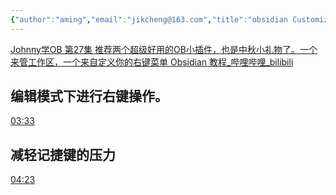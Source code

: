 ```yaml
---
{"author":"aming","email":"jikcheng@163.com","title":"obsidian Customizable Menu Plugin","creation_date":"2022-10-05 17:50","Last modified date":"2022-11-27 19:42","tags":"obsidian Customizable Menu Plugin","File Folder with relative path":"soft/Doc/obsidian/Plugin","remark":null,"other":null,"dg-publish":true,"permalink":"/soft/doc/obsidian/plugin/obsidian-customizable-menu-plugin/","dgPassFrontmatter":true}
---
```






[Johnny学OB 第27集 推荐两个超级好用的OB小插件，也是中秋小礼物了。一个来管工作区，一个来自定义你的右键菜单 Obsidian 教程_哔哩哔哩_bilibili](https://www.bilibili.com/video/BV1RL4y1b7hH/?spm_id_from=333.999.0.0&vd_source=8d74ed5f9279cf2a91ebce5dd8ca44f0)




## 编辑模式下进行右键操作。
[03:33](https://www.bilibili.com/video/BV1RL4y1b7hH/?spm_id_from=333.999.0.0&vd_source=8d74ed5f9279cf2a91ebce5dd8ca44f0#t=213.090325)



## 减轻记捷键的压力
[04:23](https://www.bilibili.com/video/BV1RL4y1b7hH/?spm_id_from=333.999.0.0&vd_source=8d74ed5f9279cf2a91ebce5dd8ca44f0#t=263.29723)



